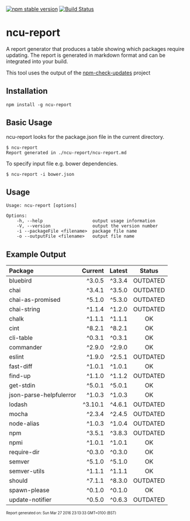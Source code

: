 [![npm stable version](https://img.shields.io/npm/v/ncu-report.svg?label=npm)](https://npmjs.org/package/ncu-report)
[![Build Status](https://travis-ci.org/cizer/ncu-report.svg?branch=master)](https://travis-ci.org/cizer/ncu-report)

# ncu-report
A report generator that produces a table showing which packages require updating. The report is generated in markdown format and can be integrated into your build.

This tool uses the output of the [npm-check-updates](https://github.com/tjunnone/npm-check-updates) project

## Installation
```
npm install -g ncu-report
```

## Basic Usage
ncu-report looks for the package.json file in the current directory.
```
$ ncu-report
Report generated in ./ncu-report/ncu-report.md
```

To specify input file e.g. bower dependencies.
````
$ ncu-report -i bower.json
````

## Usage
````
Usage: ncu-report [options]

Options:
    -h, --help                   output usage information
    -V, --version                output the version number
    -i --packageFile <filename>  package file name
    -o --outputFile <filename>   output file name
````

Example Output
--------------
| Package | Current | Latest | Status |
| :------ | ------: | -----: | :----: |
| bluebird | ^3.0.5 | ^3.3.4 | OUTDATED |
| chai | ^3.4.1 | ^3.5.0 | OUTDATED |
| chai-as-promised | ^5.1.0 | ^5.3.0 | OUTDATED |
| chai-string | ^1.1.4 | ^1.2.0 | OUTDATED |
| chalk | ^1.1.1 | ^1.1.1 | OK |
| cint | ^8.2.1 | ^8.2.1 | OK |
| cli-table | ^0.3.1 | ^0.3.1 | OK |
| commander | ^2.9.0 | ^2.9.0 | OK |
| eslint | ^1.9.0 | ^2.5.1 | OUTDATED |
| fast-diff | ^1.0.1 | ^1.0.1 | OK |
| find-up | ^1.1.0 | ^1.1.2 | OUTDATED |
| get-stdin | ^5.0.1 | ^5.0.1 | OK |
| json-parse-helpfulerror | ^1.0.3 | ^1.0.3 | OK |
| lodash | ^3.10.1 | ^4.6.1 | OUTDATED |
| mocha | ^2.3.4 | ^2.4.5 | OUTDATED |
| node-alias | ^1.0.3 | ^1.0.4 | OUTDATED |
| npm | ^3.5.1 | ^3.8.3 | OUTDATED |
| npmi | ^1.0.1 | ^1.0.1 | OK |
| require-dir | ^0.3.0 | ^0.3.0 | OK |
| semver | ^5.1.0 | ^5.1.0 | OK |
| semver-utils | ^1.1.1 | ^1.1.1 | OK |
| should | ^7.1.1 | ^8.3.0 | OUTDATED |
| spawn-please | ^0.1.0 | ^0.1.0 | OK |
| update-notifier | ^0.5.0 | ^0.6.3 | OUTDATED |
<sup><sub>Report generated on: Sun Mar 27 2016 23:13:33 GMT+0100 (BST)<sub><sup>
